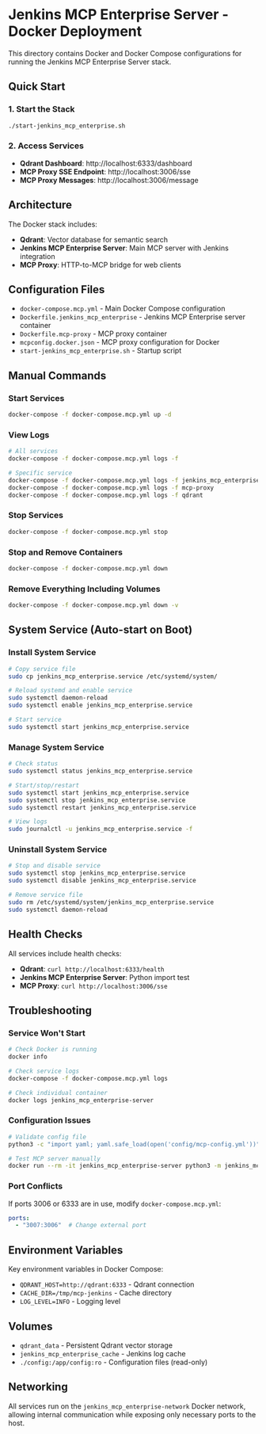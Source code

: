 # Jenkins MCP Enterprise Server - Docker Deployment

This directory contains Docker and Docker Compose configurations for running the Jenkins MCP Enterprise Server stack.

## Quick Start

### 1. Start the Stack
```bash
./start-jenkins_mcp_enterprise.sh
```

### 2. Access Services
- **Qdrant Dashboard**: http://localhost:6333/dashboard
- **MCP Proxy SSE Endpoint**: http://localhost:3006/sse
- **MCP Proxy Messages**: http://localhost:3006/message

## Architecture

The Docker stack includes:
- **Qdrant**: Vector database for semantic search
- **Jenkins MCP Enterprise Server**: Main MCP server with Jenkins integration
- **MCP Proxy**: HTTP-to-MCP bridge for web clients

## Configuration Files

- `docker-compose.mcp.yml` - Main Docker Compose configuration
- `Dockerfile.jenkins_mcp_enterprise` - Jenkins MCP Enterprise server container
- `Dockerfile.mcp-proxy` - MCP proxy container
- `mcpconfig.docker.json` - MCP proxy configuration for Docker
- `start-jenkins_mcp_enterprise.sh` - Startup script

## Manual Commands

### Start Services
```bash
docker-compose -f docker-compose.mcp.yml up -d
```

### View Logs
```bash
# All services
docker-compose -f docker-compose.mcp.yml logs -f

# Specific service
docker-compose -f docker-compose.mcp.yml logs -f jenkins_mcp_enterprise-server
docker-compose -f docker-compose.mcp.yml logs -f mcp-proxy
docker-compose -f docker-compose.mcp.yml logs -f qdrant
```

### Stop Services
```bash
docker-compose -f docker-compose.mcp.yml stop
```

### Stop and Remove Containers
```bash
docker-compose -f docker-compose.mcp.yml down
```

### Remove Everything Including Volumes
```bash
docker-compose -f docker-compose.mcp.yml down -v
```

## System Service (Auto-start on Boot)

### Install System Service
```bash
# Copy service file
sudo cp jenkins_mcp_enterprise.service /etc/systemd/system/

# Reload systemd and enable service
sudo systemctl daemon-reload
sudo systemctl enable jenkins_mcp_enterprise.service

# Start service
sudo systemctl start jenkins_mcp_enterprise.service
```

### Manage System Service
```bash
# Check status
sudo systemctl status jenkins_mcp_enterprise.service

# Start/stop/restart
sudo systemctl start jenkins_mcp_enterprise.service
sudo systemctl stop jenkins_mcp_enterprise.service
sudo systemctl restart jenkins_mcp_enterprise.service

# View logs
sudo journalctl -u jenkins_mcp_enterprise.service -f
```

### Uninstall System Service
```bash
# Stop and disable service
sudo systemctl stop jenkins_mcp_enterprise.service
sudo systemctl disable jenkins_mcp_enterprise.service

# Remove service file
sudo rm /etc/systemd/system/jenkins_mcp_enterprise.service
sudo systemctl daemon-reload
```

## Health Checks

All services include health checks:
- **Qdrant**: `curl http://localhost:6333/health`
- **Jenkins MCP Enterprise Server**: Python import test
- **MCP Proxy**: `curl http://localhost:3006/sse`

## Troubleshooting

### Service Won't Start
```bash
# Check Docker is running
docker info

# Check service logs
docker-compose -f docker-compose.mcp.yml logs

# Check individual container
docker logs jenkins_mcp_enterprise-server
```

### Configuration Issues
```bash
# Validate config file
python3 -c "import yaml; yaml.safe_load(open('config/mcp-config.yml'))"

# Test MCP server manually
docker run --rm -it jenkins_mcp_enterprise-server python3 -m jenkins_mcp_enterprise.server --help
```

### Port Conflicts
If ports 3006 or 6333 are in use, modify `docker-compose.mcp.yml`:
```yaml
ports:
  - "3007:3006"  # Change external port
```

## Environment Variables

Key environment variables in Docker Compose:
- `QDRANT_HOST=http://qdrant:6333` - Qdrant connection
- `CACHE_DIR=/tmp/mcp-jenkins` - Cache directory
- `LOG_LEVEL=INFO` - Logging level

## Volumes

- `qdrant_data` - Persistent Qdrant vector storage
- `jenkins_mcp_enterprise_cache` - Jenkins log cache
- `./config:/app/config:ro` - Configuration files (read-only)

## Networking

All services run on the `jenkins_mcp_enterprise-network` Docker network, allowing internal communication while exposing only necessary ports to the host.